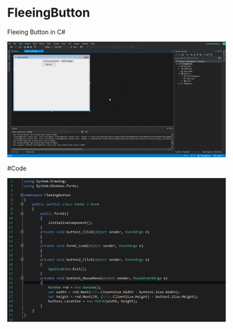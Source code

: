 # FleeingButton
Fleeing Button in C#

![](https://github.com/KhachatryanSuren/FleeingButton/blob/master/FleeingButton.gif)

#Code

![](https://github.com/KhachatryanSuren/FleeingButton/blob/master/Code.png)
